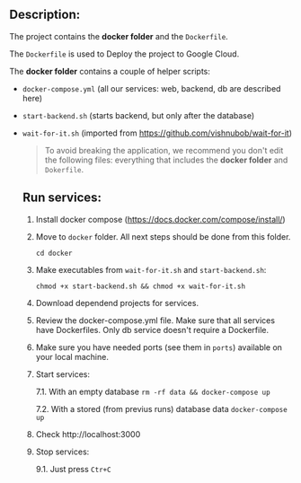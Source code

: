## Description:

  The project contains the **docker folder** and the `Dockerfile`.

  The `Dockerfile` is used to Deploy the project to Google Cloud.
  
  The **docker folder** contains a couple of helper scripts:
  
- `docker-compose.yml` (all our services: web, backend, db are described here)
- `start-backend.sh` (starts backend, but only after the database)
- `wait-for-it.sh` (imported from https://github.com/vishnubob/wait-for-it)

    > To avoid breaking the application, we recommend you don't edit the following files: everything that includes the **docker folder** and `Dokerfile`.


  ## Run services:

  1. Install docker compose (https://docs.docker.com/compose/install/)

  2. Move to `docker` folder. All next steps should be done from this folder.
  
     ``` cd docker ```
  
  3. Make executables from `wait-for-it.sh` and `start-backend.sh`:
  
     ``` chmod +x start-backend.sh && chmod +x wait-for-it.sh ```
  
  4. Download dependend projects for services.
  
  5. Review the docker-compose.yml file. Make sure that all services have Dockerfiles. Only db service doesn't require a Dockerfile.
  
  6. Make sure you have needed ports (see them in `ports`) available on your local machine.
  
  7. Start services:
  
     7.1. With an empty database `rm -rf data && docker-compose up`
  
     7.2. With a stored (from previus runs) database data `docker-compose up`
  
  8. Check http://localhost:3000
  
  9. Stop services:
  
     9.1. Just press `Ctr+C`


